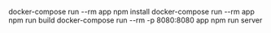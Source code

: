 docker-compose run --rm app npm install
docker-compose run --rm app npm run build
docker-compose run --rm -p 8080:8080 app npm run server
